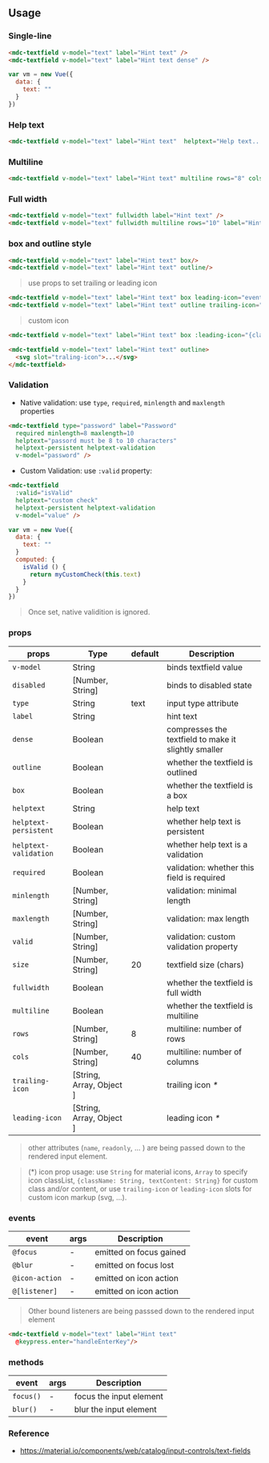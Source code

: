 ## Usage

### Single-line

```html
<mdc-textfield v-model="text" label="Hint text" />
<mdc-textfield v-model="text" label="Hint text dense" />
```

```javascript
var vm = new Vue({
  data: {
    text: ""
  }
})
```

### Help text

```html
<mdc-textfield v-model="text" label="Hint text"  helptext="Help text...">
```

### Multiline

```html
<mdc-textfield v-model="text" label="Hint text" multiline rows="8" cols="40" />
```

### Full width
```html
<mdc-textfield v-model="text" fullwidth label="Hint text" />
<mdc-textfield v-model="text" fullwidth multiline rows="10" label="Hint text" />
```

### box and outline style

```html
<mdc-textfield v-model="text" label="Hint text" box/>
<mdc-textfield v-model="text" label="Hint text" outline/>
```

> use props to set  trailing  or leading icon

```html
<mdc-textfield v-model="text" label="Hint text" box leading-icon="event"/>
<mdc-textfield v-model="text" label="Hint text" outline trailing-icon="event"/>
```

> custom icon
```html
<mdc-textfield v-model="text" label="Hint text" box :leading-icon="{className: 'fa fa-font-awesome'}" />
```

```html
<mdc-textfield v-model="text" label="Hint text" outline>
  <svg slot="traling-icon">...</svg>
</mdc-textfield>
```

### Validation

- Native validation: use `type`, `required`, `minlength` and `maxlength` properties

```html
<mdc-textfield type="password" label="Password"
  required minlength=8 maxlength=10
  helptext="passord must be 8 to 10 characters"
  helptext-persistent helptext-validation
  v-model="password" />
```

- Custom Validation: use `:valid` property:

```html
<mdc-textfield
  :valid="isValid"
  helptext="custom check"
  helptext-persistent helptext-validation
  v-model="value" />
```

```javascript
var vm = new Vue({
  data: {
    text: ""
  }
  computed: {
    isValid () {
      return myCustomCheck(this.text)
    }
  }
})
```

> Once set, native validition is ignored.

### props

| props                 | Type                     | default | Description                                          |
| --------------------- | ------------------------ | ------- | ---------------------------------------------------- |
| `v-model`             | String                   |         | binds textfield value                                |
| `disabled`            | [Number, String]         |         | binds to disabled state                              |
| `type`                | String                   | text    | input type attribute                                 |
| `label`               | String                   |         | hint text                                            |
| `dense`               | Boolean                  |         | compresses the textfield to make it slightly smaller |
| `outline`             | Boolean                  |         | whether the textfield is outlined                    |
| `box`                 | Boolean                  |         | whether the textfield is a box                       |
| `helptext`            | String                   |         | help text                                            |
| `helptext-persistent` | Boolean                  |         | whether help text is persistent                      |
| `helptext-validation` | Boolean                  |         | whether help text is a validation                    |
| `required`            | Boolean                  |         | validation: whether this field is required           |
| `minlength`           | [Number, String]         |         | validation: minimal length                           |
| `maxlength`           | [Number, String]         |         | validation: max length                               |
| `valid`               | [Number, String]         |         | validation: custom validation property               |
| `size`                | [Number, String]         | 20      | textfield size (chars)                               |
| `fullwidth`           | Boolean                  |         | whether the textfield is full width                  |
| `multiline`           | Boolean                  |         | whether the textfield is multiline                   |
| `rows`                | [Number, String]         | 8       | multiline: number of rows                            |
| `cols`                | [Number, String]         | 40      | multiline: number of columns                         |
| `trailing-icon`       | [String, Array, Object ] |         | trailing icon _*_                                    |
| `leading-icon`        | [String, Array, Object ] |         | leading icon _*_                                     |

> other attributes (`name`, `readonly`, ... ) are being passed down to the rendered input element.

> (*) icon prop usage: use `String` for material icons, `Array` to specify icon classList,  `{className: String, textContent: String}` for custom class and/or content, or use `trailing-icon` or `leading-icon` slots for  custom icon markup (svg, ...).

### events

| event          | args | Description             |
| -------------- | ---- | ----------------------- |
| `@focus`       | -    | emitted on focus gained |
| `@blur`        | -    | emitted on focus lost   |
| `@icon-action` | -    | emitted on icon action  |
| `@[listener]`  | -    | emitted on icon action  |

> Other bound listeners are being passsed down to the rendered input element

```html
<mdc-textfield v-model="text" label="Hint text" 
  @keypress.enter="handleEnterKey"/>
```


### methods

| event     | args | Description             |
| --------- | ---- | ----------------------- |
| `focus()` | -    | focus the input element |
| `blur()`  | -    | blur the input element  |

### Reference
- <https://material.io/components/web/catalog/input-controls/text-fields>
